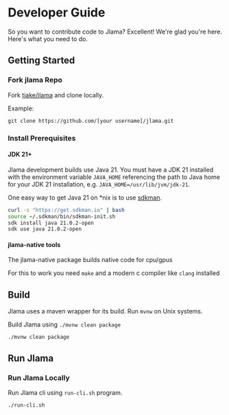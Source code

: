 
# Developer Guide

So you want to contribute code to Jlama? Excellent! We're glad you're here. Here's what you need to do.

## Getting Started

### Fork jlama Repo

Fork [tjake/jlama](https://github.com/tjake/jlama) and clone locally.

Example:
```
git clone https://github.com/[your username]/jlama.git
```

### Install Prerequisites

#### JDK 21+

Jlama development builds use Java 21. You must have a JDK 21 installed with the environment variable
`JAVA_HOME` referencing the path to Java home for your JDK 21 installation, e.g. `JAVA_HOME=/usr/lib/jvm/jdk-21`.

One easy way to get Java 21 on *nix is to use [sdkman](https://sdkman.io/).

```bash
curl -s "https://get.sdkman.io" | bash
source ~/.sdkman/bin/sdkman-init.sh
sdk install java 21.0.2-open
sdk use java 21.0.2-open
```

#### jlama-native tools

The jlama-native package builds native code for cpu/gpus

For this to work you need `make` and a modern c compiler like `clang` installed

## Build

Jlama  uses a maven wrapper for its build.
Run `mvnw` on Unix systems.

Build Jlama using `./mvnw clean package`

```
./mvnw clean package
```

## Run Jlama

### Run Jlama Locally
Run Jlama cli using `run-cli.sh` program.

```shell script
./run-cli.sh
```

